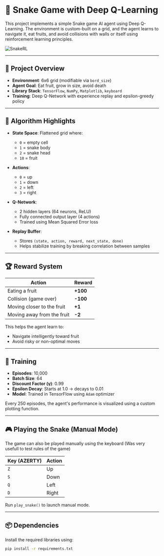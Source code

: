 # 🐍 Snake Game with Deep Q-Learning

This project implements a simple Snake game AI agent using Deep Q-Learning. The environment is custom-built on a grid, and the agent learns to navigate it, eat fruits, and avoid collisions with walls or itself using reinforcement learning principles.

![SnakeRL](https://github.com/user-attachments/assets/70fb16b9-8986-4500-ae5c-eb9427bc8ccc)

---

## 📌 Project Overview

- **Environment**: 6x6 grid (modifiable via `bord_size`)
- **Agent Goal**: Eat fruit, grow in size, avoid death
- **Library Stack**: `TensorFlow`, `NumPy`, `Matplotlib`, `keyboard`
- **Training**: Deep Q-Network with experience replay and epsilon-greedy policy

---

## 🧠 Algorithm Highlights

- **State Space**: Flattened grid where:
  - `0` = empty cell
  - `1` = snake body
  - `2` = snake head
  - `10` = fruit

- **Actions**:
  - `0` = up
  - `1` = down
  - `2` = left
  - `3` = right

- **Q-Network**:
  - 2 hidden layers (64 neurons, ReLU)
  - Fully connected output layer (4 actions)
  - Trained using Mean Squared Error loss

- **Replay Buffer**:
  - Stores `(state, action, reward, next_state, done)`
  - Helps stabilize training by breaking correlation between samples

---

## 🏆 Reward System

| Action                         | Reward  |
|-------------------------------|---------|
| Eating a fruit                | **+100** |
| Collision (game over)         | **-100** |
| Moving closer to the fruit    | **+1**   |
| Moving away from the fruit    | **-2**   |

This helps the agent learn to:
- Navigate intelligently toward fruit
- Avoid risky or non-optimal moves

---

## 🧪 Training

- **Episodes**: 10,000
- **Batch Size**: 64
- **Discount Factor (γ)**: 0.99
- **Epsilon Decay**: Starts at 1.0 → decays to 0.01
- **Model**: Trained in TensorFlow using `Adam` optimizer

Every 250 episodes, the agent's performance is visualized using a custom plotting function.

---

## 🎮 Playing the Snake (Manual Mode)

The game can also be played manually using the keyboard 
 (Was very usefull to test rules of the game)

| Key (AZERTY) | Action  |
|--------------|---------|
| `Z`          | Up      |
| `S`          | Down    |
| `Q`          | Left    |
| `D`          | Right   |

Run `play_snake()` to launch manual mode.

---

## 📦 Dependencies

Install the required libraries using:

```bash
pip install -r requirements.txt
